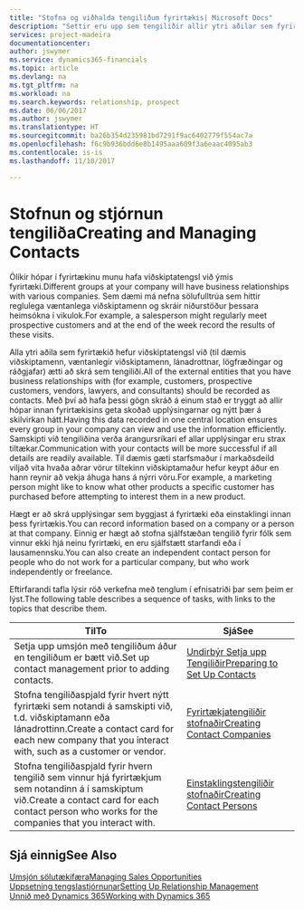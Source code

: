 ```yaml
---
title: "Stofna og viðhalda tengiliðum fyrirtækis| Microsoft Docs"
description: "Settir eru upp sem tengiliðir allir ytri aðilar sem fyrirtækið hefur viðskiptatengsl við (til dæmis viðföng, viðskiptamenn, lánadrottnar og ráðgjafar)."
services: project-madeira
documentationcenter: 
author: jswymer
ms.service: dynamics365-financials
ms.topic: article
ms.devlang: na
ms.tgt_pltfrm: na
ms.workload: na
ms.search.keywords: relationship, prospect
ms.date: 06/06/2017
ms.author: jswymer
ms.translationtype: HT
ms.sourcegitcommit: ba26b354d235981bd7291f9ac6402779f554ac7a
ms.openlocfilehash: f6c9b936bdd6e8b1495aaa609f3a6eaac4095ab3
ms.contentlocale: is-is
ms.lasthandoff: 11/10/2017

---
```

# <a name="creating-and-managing-contacts"></a><span data-ttu-id="a4fd8-103">Stofnun og stjórnun tengiliða</span><span class="sxs-lookup"><span data-stu-id="a4fd8-103">Creating and Managing Contacts</span></span>
<span data-ttu-id="a4fd8-104">Ólíkir hópar í fyrirtækinu munu hafa viðskiptatengsl við ýmis fyrirtæki.</span><span class="sxs-lookup"><span data-stu-id="a4fd8-104">Different groups at your company will have business relationships with various companies.</span></span> <span data-ttu-id="a4fd8-105">Sem dæmi má nefna sölufulltrúa sem hittir reglulega væntanlega viðskiptamenn og skráir niðurstöður þessara heimsókna í vikulok.</span><span class="sxs-lookup"><span data-stu-id="a4fd8-105">For example, a salesperson might regularly meet prospective customers and at the end of the week record the results of these visits.</span></span>

<span data-ttu-id="a4fd8-106">Alla ytri aðila sem fyrirtækið hefur viðskiptatengsl við (til dæmis viðskiptamenn, væntanlegir viðskiptamenn, lánadrottnar, lögfræðingar og ráðgjafar) ætti að skrá sem tengiliði.</span><span class="sxs-lookup"><span data-stu-id="a4fd8-106">All of the external entities that you have business relationships with (for example, customers, prospective customers, vendors, lawyers, and consultants) should be recorded as contacts.</span></span> <span data-ttu-id="a4fd8-107">Með því að hafa þessi gögn skráð á einum stað er tryggt að allir hópar innan fyrirtækisins geta skoðað upplýsingarnar og nýtt þær á skilvirkan hátt.</span><span class="sxs-lookup"><span data-stu-id="a4fd8-107">Having this data recorded in one central location ensures every group in your company can view and use the information efficiently.</span></span> <span data-ttu-id="a4fd8-108">Samskipti við tengiliðina verða árangursríkari ef allar upplýsingar eru strax tiltækar.</span><span class="sxs-lookup"><span data-stu-id="a4fd8-108">Communication with your contacts will be more successful if all details are readily available.</span></span> <span data-ttu-id="a4fd8-109">Til dæmis gæti starfsmaður í markaðsdeild viljað vita hvaða aðrar vörur tiltekinn viðskiptamaður hefur keypt áður en hann reynir að vekja áhuga hans á nýrri vöru.</span><span class="sxs-lookup"><span data-stu-id="a4fd8-109">For example, a marketing person might like to know what other products a specific customer has purchased before attempting to interest them in a new product.</span></span>

<span data-ttu-id="a4fd8-110">Hægt er að skrá upplýsingar sem byggjast á fyrirtæki eða einstaklingi innan þess fyrirtækis.</span><span class="sxs-lookup"><span data-stu-id="a4fd8-110">You can record information based on a company or a person at that company.</span></span> <span data-ttu-id="a4fd8-111">Einnig er hægt að stofna sjálfstæðan tengilið fyrir fólk sem vinnur ekki hjá neinu fyrirtæki, en eru sjálfstætt starfandi eða í lausamennsku.</span><span class="sxs-lookup"><span data-stu-id="a4fd8-111">You can also create an independent contact person for people who do not work for a particular company, but who work independently or freelance.</span></span>

<span data-ttu-id="a4fd8-112">Eftirfarandi tafla lýsir röð verkefna með tenglum í efnisatriði þar sem þeim er lýst.</span><span class="sxs-lookup"><span data-stu-id="a4fd8-112">The following table describes a sequence of tasks, with links to the topics that describe them.</span></span>

| <span data-ttu-id="a4fd8-113">Til</span><span class="sxs-lookup"><span data-stu-id="a4fd8-113">To</span></span> | <span data-ttu-id="a4fd8-114">Sjá</span><span class="sxs-lookup"><span data-stu-id="a4fd8-114">See</span></span> |
| --- | --- |
| <span data-ttu-id="a4fd8-115">Setja upp umsjón með tengiliðum áður en tengiliðum er bætt við.</span><span class="sxs-lookup"><span data-stu-id="a4fd8-115">Set up contact management prior to adding contacts.</span></span> |[<span data-ttu-id="a4fd8-116">Undirbýr Setja upp Tengiliðir</span><span class="sxs-lookup"><span data-stu-id="a4fd8-116">Preparing to Set Up Contacts</span></span>](marketing-setup-contacts.md) |
| <span data-ttu-id="a4fd8-117">Stofna tengiliðaspjald fyrir hvert nýtt fyrirtæki sem notandi á samskipti við, t.d. viðskiptamann eða lánadrottinn.</span><span class="sxs-lookup"><span data-stu-id="a4fd8-117">Create a contact card for each new company that you interact with, such as a customer or vendor.</span></span> |[<span data-ttu-id="a4fd8-118">Fyrirtækjatengiliðir stofnaðir</span><span class="sxs-lookup"><span data-stu-id="a4fd8-118">Creating Contact Companies</span></span>](marketing-create-contact-companies.md) |
| <span data-ttu-id="a4fd8-119">Stofna tengiliðaspjald fyrir hvern tengilið sem vinnur hjá fyrirtækjum sem notandinn á í samskiptum við.</span><span class="sxs-lookup"><span data-stu-id="a4fd8-119">Create a contact card for each contact person who works for the companies that you interact with.</span></span> |[<span data-ttu-id="a4fd8-120">Einstaklingstengiliðir stofnaðir</span><span class="sxs-lookup"><span data-stu-id="a4fd8-120">Creating Contact Persons</span></span>](marketing-create-contact-persons.md) |

## <a name="see-also"></a><span data-ttu-id="a4fd8-121">Sjá einnig</span><span class="sxs-lookup"><span data-stu-id="a4fd8-121">See Also</span></span>
[<span data-ttu-id="a4fd8-122">Umsjón sölutækifæra</span><span class="sxs-lookup"><span data-stu-id="a4fd8-122">Managing Sales Opportunities</span></span>](marketing-manage-sales-opportunities.md)  
[<span data-ttu-id="a4fd8-123">Uppsetning tengslastjórnunar</span><span class="sxs-lookup"><span data-stu-id="a4fd8-123">Setting Up Relationship Management</span></span>](marketing-setup-marketing.md)  
[<span data-ttu-id="a4fd8-124">Unnið með Dynamics 365</span><span class="sxs-lookup"><span data-stu-id="a4fd8-124">Working with Dynamics 365</span></span>](ui-work-product.md)  

